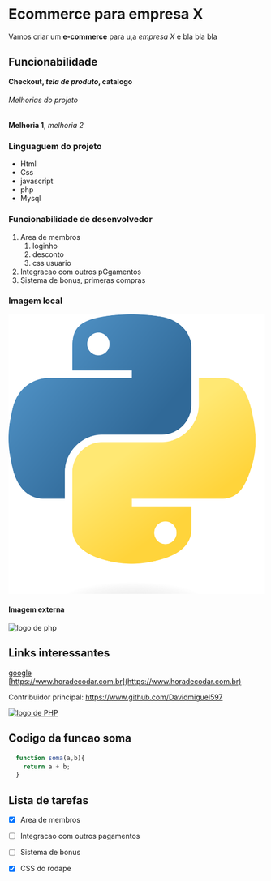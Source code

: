 # Ecommerce para empresa X

Vamos criar um **e-commerce** para u,a *empresa X* e bla bla bla

## Funcionabilidade

**Checkout, _tela de produto_, catalogo**

###### Melhorias do projeto

__Melhoria 1__, _melhoria 2_


### Linguaguem do projeto

* Html
* Css
* javascript
* php
* Mysql

### Funcionabilidade de desenvolvedor

1. Area de membros
   1. loginho
   2. desconto
   3. css usuario
2. Integracao com outros pGgamentos
3. Sistema de bonus, primeras compras

### Imagem local
  ![logo de python](img/Python-logo-notext.svg.png)

#### Imagem externa
  ![logo de php](https://upload.wikimedia.org/wikipedia/commons/thumb/2/27/PHP-logo.svg/711px-PHP-logo.svg.png)

## Links interessantes

[google](https://www.google.com.br)  
[https://www.horadecodar.com.br](https://www.horadecodar.com.br)


Contribuidor principal: https://www.github.com/Davidmiguel597 

[![logo de PHP](https://upload.wikimedia.org/wikipedia/commons/thumb/2/27/PHP-logo.svg/711px-PHP-logo.svg.png)]( https://www.github.com/Davidmiguel597)

 ## Codigo da funcao soma

```Javascript
  function soma(a,b){
    return a + b;
  }
```

## Lista de tarefas

-[x] Area de membros
-[ ] Integracao com outros pagamentos
-[ ] Sistema de bonus
-[x] CSS do rodape




